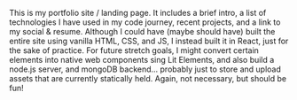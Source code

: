 This is my portfolio site / landing page. It includes a brief intro, a list of technologies I have used in my code journey, recent projects, and a link to my social & resume. Although I could have (maybe should have) built the entire site using vanilla HTML, CSS, and JS, I instead built it in React, just for the sake of practice. For future stretch goals, I might convert certain elements into native web components sing Lit Elements, and also build a node.js server, and mongoDB backend... probably just to store and upload assets that are currently statically held. Again, not necessary, but should be fun!